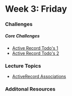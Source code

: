 # Week 3:  Friday

### Challenges
##### Core Challenges
- [Active Record Todo's 1](../../../../activerecord-todos-part-1-challenge)
- [Active Record Todo's 2](../../../../activerecord-todos-part-2-challenge)


### Lecture Topics
- [ActiveRecord Associations](../resources/lectures.md#activerecord-associations)


### Additonal Resources
